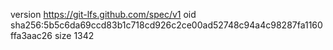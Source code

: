version https://git-lfs.github.com/spec/v1
oid sha256:5b5c6da69ccd83b1c718cd926c2ce00ad52748c94a4c98287fa1160ffa3aac26
size 1342
